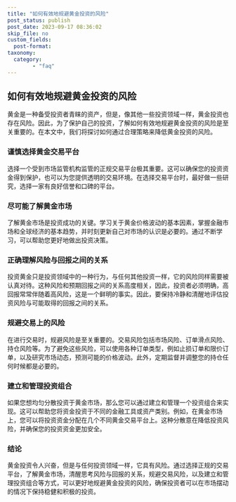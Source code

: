 ```yaml
---
title: "如何有效地规避黄金投资的风险"
post_status: publish
post_date: 2023-09-17 08:36:02
skip_file: no
custom_fields: 
  post-format: 
taxonomy:
  category:
        - "faq"
---
```


## 如何有效地规避黄金投资的风险

黄金是一种备受投资者青睐的资产，但是，像其他一些投资领域一样，黄金投资也存在风险。因此，为了保护自己的投资，了解如何有效地规避黄金投资的风险是至关重要的。在本文中，我们将探讨如何通过合理策略来降低黄金投资的风险。

### 谨慎选择黄金交易平台

选择一个受到市场监管机构监管的正规交易平台极其重要。这可以确保您的投资资金得到保护，也可以为您提供透明的交易环境。在选择交易平台时，最好做一些研究，选择一家有良好信誉和口碑的平台。

### 尽可能了解黄金市场

了解黄金市场是投资成功的关键。学习关于黄金价格波动的基本因素，掌握金融市场和全球经济的基本趋势，并时刻更新自己对市场的认识是必要的。通过不断学习，可以帮助您更好地做出投资决策。

### 正确理解风险与回报之间的关系

投资黄金只是投资领域中的一种行为，与任何其他投资一样，它的风险同样需要被认真对待。这种风险和预期回报之间的关系高度相关，因此，投资者必须明确，高回报常常伴随着高风险，这是一个鲜明的事实。因此，要保持冷静和清醒地评估投资风险与可能取得的回报之间的关系。

### 规避交易上的风险

在进行交易时，规避风险是至关重要的。交易风险包括市场风险、订单滑点风险、持仓风险等。为了避免这些风险，可以使用各种订单类型，例如止损订单和限价订单，以及研究市场动态，预测可能的价格波动。此外，定期监督并调整您的持仓任何时候都是必要的。

### 建立和管理投资组合

如果您想均匀分散投资于黄金市场，那么您可以通过建立和管理一个投资组合来实现。这可以帮助您将资金投资于不同的金融工具或资产类别。例如，在黄金市场上，您可以将投资资金分配在几个不同黄金交易平台上。这种分散意在降低投资风险，并确保您的投资资金更加安全。

### 结论

黄金投资令人兴奋，但是与任何投资领域一样，它具有风险。通过选择正规的交易平台，了解黄金市场，清醒思考风险与回报的关系，规避交易风险，以及建立和管理投资组合等方式，可以更好地规避黄金投资的风险，确保投资者可以在市场摆动的情况下保持稳健和积极的投资。
